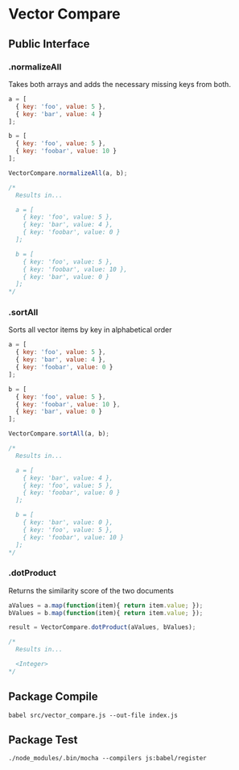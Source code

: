 # Vector Compare

## Public Interface

### .normalizeAll

Takes both arrays and adds the necessary missing keys from both.

```javascript
a = [
  { key: 'foo', value: 5 },
  { key: 'bar', value: 4 }
];

b = [
  { key: 'foo', value: 5 },
  { key: 'foobar', value: 10 }
];

VectorCompare.normalizeAll(a, b);

/*
  Results in...

  a = [
    { key: 'foo', value: 5 },
    { key: 'bar', value: 4 },
    { key: 'foobar', value: 0 }
  ];

  b = [
    { key: 'foo', value: 5 },
    { key: 'foobar', value: 10 },
    { key: 'bar', value: 0 }
  ];
*/
```

### .sortAll

Sorts all vector items by key in alphabetical order

```javascript
a = [
  { key: 'foo', value: 5 },
  { key: 'bar', value: 4 },
  { key: 'foobar', value: 0 }
];

b = [
  { key: 'foo', value: 5 },
  { key: 'foobar', value: 10 },
  { key: 'bar', value: 0 }
];

VectorCompare.sortAll(a, b);

/*
  Results in...

  a = [
    { key: 'bar', value: 4 },
    { key: 'foo', value: 5 },
    { key: 'foobar', value: 0 }
  ];

  b = [
    { key: 'bar', value: 0 },
    { key: 'foo', value: 5 },
    { key: 'foobar', value: 10 }
  ];
*/
```
### .dotProduct

Returns the similarity score of the two documents

```javascript
aValues = a.map(function(item){ return item.value; });
bValues = b.map(function(item){ return item.value; });

result = VectorCompare.dotProduct(aValues, bValues);

/*
  Results in...

  <Integer>
*/
```



## Package Compile
`babel src/vector_compare.js --out-file index.js`

## Package Test
`./node_modules/.bin/mocha --compilers js:babel/register`
